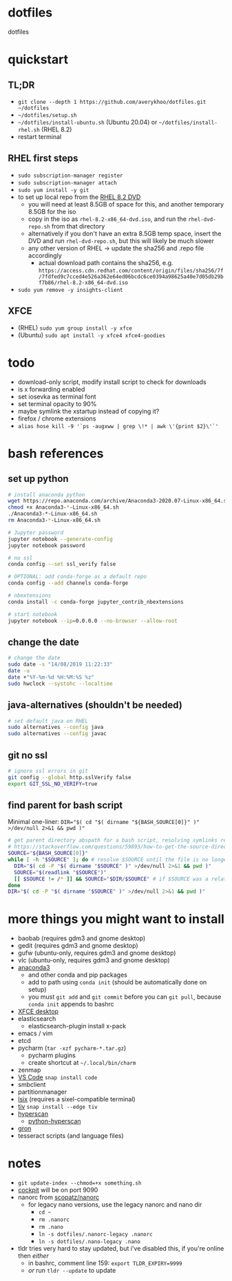 #   dotfiles
dotfiles

#   quickstart
##  TL;DR
*   `git clone --depth 1 https://github.com/averykhoo/dotfiles.git ~/dotfiles`
*   `~/dotfiles/setup.sh`
*   `~/dotfiles/install-ubuntu.sh` (Ubuntu 20.04) or `~/dotfiles/install-rhel.sh` (RHEL 8.2)
*   restart terminal

##  RHEL first steps
*   `sudo subscription-manager register`
*   `sudo subscription-manager attach`
*   `sudo yum install -y git`
*   to set up local repo from the [RHEL 8.2 DVD](https://developers.redhat.com/download-manager/file/rhel-8.2-x86_64-dvd.iso)
    *   you will need at least 8.5GB of space for this, and another temporary 8.5GB for the iso
    *   copy in the iso as `rhel-8.2-x86_64-dvd.iso`, and run the `rhel-dvd-repo.sh` from that directory
    *   alternatively if you don't have an extra 8.5GB temp space, insert the DVD and run `rhel-dvd-repo.sh`, but this will likely be much slower
    *   any other version of RHEL -> update the sha256 and .repo file accordingly
        *   actual download path contains the sha256, e.g. `https://access.cdn.redhat.com/content/origin/files/sha256/7f/7fdfed9c7cced4e526a362e64ed06bcdc6ce0394a98625a40e7d05db29bf7b86/rhel-8.2-x86_64-dvd.iso`
*   `sudo yum remove -y insights-client`

##  XFCE
*   (RHEL) `sudo yum group install -y xfce`
*   (Ubuntu) `sudo apt install -y xfce4 xfce4-goodies`

#   todo
*   download-only script, modify install script to check for downloads
*   is x forwarding enabled
*   set iosevka as terminal font
*   set terminal opacity to 90%
*   maybe symlink the xstartup instead of copying it?
*   firefox / chrome extensions
*   ```alias hose kill -9 '`ps -augxww | grep \!* | awk \'{print $2}\'`'```


#   bash references

##  set up python
```bash
# install anaconda python
wget https://repo.anaconda.com/archive/Anaconda3-2020.07-Linux-x86_64.sh
chmod +x Anaconda3-*-Linux-x86_64.sh
./Anaconda3-*-Linux-x86_64.sh
rm Anaconda3-*-Linux-x86_64.sh

# Jupyter password
jupyter notebook --generate-config
jupyter notebook password

# no ssl
conda config --set ssl_verify false

# OPTIONAL: add conda-forge as a default repo
conda config --add channels conda-forge

# nbextensions
conda install -c conda-forge jupyter_contrib_nbextensions

# start notebook
jupyter notebook --ip=0.0.0.0 --no-browser --allow-root
```

##  change the date
```bash
# change the date
sudo date -s "14/08/2019 11:22:33"
date -u
date +"%Y-%m-%d %H:%M:%S %z"
sudo hwclock --systohc --localtime 
```

##  java-alternatives (shouldn't be needed)
```bash
# set default java on RHEL
sudo alternatives --config java
sudo alternatives --config javac
```

##  git no ssl
```bash
# ignore ssl errors in git
git config --global http.sslVerify false
export GIT_SSL_NO_VERIFY=true
```

##  find parent for bash script
Minimal one-liner: `DIR="$( cd "$( dirname "${BASH_SOURCE[0]}" )" >/dev/null 2>&1 && pwd )"`
```bash
# get parent directory abspath for a bash script, resolving symlinks recursively
# https://stackoverflow.com/questions/59895/how-to-get-the-source-directory-of-a-bash-script-from-within-the-script-itself
SOURCE="${BASH_SOURCE[0]}"
while [ -h "$SOURCE" ]; do # resolve $SOURCE until the file is no longer a symlink
  DIR="$( cd -P "$( dirname "$SOURCE" )" >/dev/null 2>&1 && pwd )"
  SOURCE="$(readlink "$SOURCE")"
  [[ $SOURCE != /* ]] && SOURCE="$DIR/$SOURCE" # if $SOURCE was a relative symlink, we need to resolve it relative to the path where the symlink file was located
done
DIR="$( cd -P "$( dirname "$SOURCE" )" >/dev/null 2>&1 && pwd )"
```

#   more things you might want to install
*   baobab (requires gdm3 and gnome desktop)
*   gedit (requires gdm3 and gnome desktop)
*   gufw (ubuntu-only, requires gdm3 and gnome desktop)
*   vlc (ubuntu-only, requires gdm3 and gnome desktop)
*   [anaconda3](#set-up-python)
    *   and other conda and pip packages
    *   add to path using `conda init` (should be automatically done on setup)
    *   you must `git add` and `git commit` before you can `git pull`,
        because `conda init` appends to bashrc
*   [XFCE desktop](#xfce)
*   elasticsearch
    *   elasticsearch-plugin install x-pack
*   emacs / vim
*   etcd
*   pycharm (`tar -xzf pycharm-*.tar.gz`)
    *   pycharm plugins
    *   create shortcut at `~/.local/bin/charm`
*   zenmap
*   [VS Code](https://code.visualstudio.com/docs/setup/linux)
    `snap install code`
*   smbclient
*   partitionmanager
*   [lsix](https://github.com/hackerb9/lsix)
    (requires a sixel-compatible terminal)
*   [tiv](https://github.com/stefanhaustein/TerminalImageViewer)
    `snap install --edge tiv`
*   [hyperscan](https://www.hyperscan.io/downloads/)
    *   [python-hyperscan](https://python-hyperscan.readthedocs.io/en/latest/)
*   [gron](https://github.com/tomnomnom/gron)
*   tesseract scripts (and language files)


#   notes
*   `git update-index --chmod=+x something.sh`
*   [cockpit](https://cockpit-project.org/) will be on port 9090
*   nanorc from [scopatz/nanorc](https://github.com/scopatz/nanorc)
    *   for legacy nano versions, use the legacy nanorc and nano dir
        *   `cd ~`
        *   `rm .nanorc`
        *   `rm .nano`
        *   `ln -s dotfiles/.nanorc-legacy .nanorc`
        *   `ln -s dotfiles/.nano-legacy .nano`
*   tldr tries very hard to stay updated, but i've disabled this, if you're online then *either*
    *   in bashrc, comment line 159: `export TLDR_EXPIRY=9999`
    *   *or* run `tldr --update` to update

